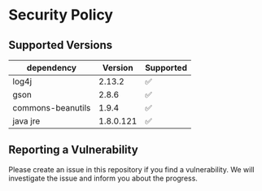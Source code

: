 # Security Policy

## Supported Versions

| dependency        | Version     | Supported          |
| ----------------- | ----------- | ------------------ |
| log4j             | 2.13.2      | :white_check_mark: |
| gson              | 2.8.6       | :white_check_mark: |
| commons-beanutils | 1.9.4       | :white_check_mark: |
| java jre          | 1.8.0.121   | :white_check_mark: |

## Reporting a Vulnerability

Please create an issue in this repository if you find a vulnerability. We will investigate the issue and inform you about the progress.
